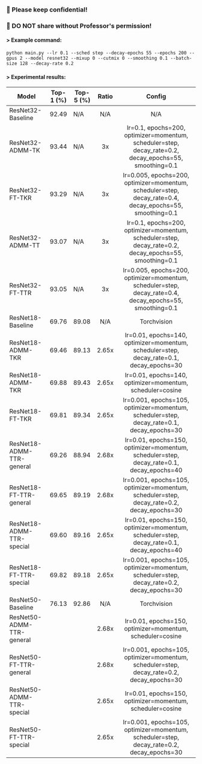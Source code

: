 ### 🚫 Please keep confidential!
### 🚫 DO NOT share without Professor's permission!

#### > Example command:

`python main.py --lr 0.1 --sched step --decay-epochs 55 --epochs 200 --gpus 2 --model resnet32 --mixup 0 --cutmix 0 --smoothing 0.1 --batch-size 128 --decay-rate 0.2`

#### > Experimental results:

| Model                     | Top-1 (%) | Top-5 (%) | Ratio |                                                  Config                                                  |
|---------------------------|:---------:|-----------|:-----:|:--------------------------------------------------------------------------------------------------------:|
| ResNet32-Baseline         | 92.49     | N/A       | N/A   | N/A                                                                                                      |
| ResNet32-ADMM-TK          |   93.44   | N/A       |   3x  | lr=0.1, epochs=200, optimizer=momentum, scheduler=step, decay_rate=0.2, decay_epochs=55, smoothing=0.1   |
| ResNet32-FT-TKR           |   93.29   | N/A       |   3x  | lr=0.005, epochs=200, optimizer=momentum, scheduler=step, decay_rate=0.4, decay_epochs=55, smoothing=0.1 |
| ResNet32-ADMM-TT          |   93.07   | N/A       |   3x  | lr=0.1, epochs=200, optimizer=momentum, scheduler=step, decay_rate=0.2, decay_epochs=55, smoothing=0.1   |
| ResNet32-FT-TTR           |   93.05   | N/A       |   3x  | lr=0.005, epochs=200, optimizer=momentum, scheduler=step, decay_rate=0.4, decay_epochs=55, smoothing=0.1 |
| ResNet18-Baseline         | 69.76     | 89.08     | N/A   | Torchvision                                                                                              |
| ResNet18-ADMM-TKR         | 69.46     | 89.13     | 2.65x | lr=0.01, epochs=140, optimizer=momentum, scheduler=step, decay_rate=0.1, decay_epochs=30                 |
| ResNet18-ADMM-TKR         | 69.88     | 89.43     | 2.65x | lr=0.01, epochs=140, optimizer=momentum, scheduler=cosine                                                |
| ResNet18-FT-TKR           | 69.81     | 89.34     | 2.65x | lr=0.001, epochs=105, optimizer=momentum, scheduler=step, decay_rate=0.1, decay_epochs=30                |
| ResNet18-ADMM-TTR-general | 69.26     | 88.94     | 2.68x | lr=0.01, epochs=150, optimizer=momentum, scheduler=step, decay_rate=0.1, decay_epochs=40                 |
| ResNet18-FT-TTR-general   | 69.65     | 89.19     | 2.68x | lr=0.001, epochs=105, optimizer=momentum, scheduler=step, decay_rate=0.2, decay_epochs=30                |
| ResNet18-ADMM-TTR-special | 69.60     | 89.16     | 2.65x | lr=0.01, epochs=150, optimizer=momentum, scheduler=step, decay_rate=0.1, decay_epochs=40                 |
| ResNet18-FT-TTR-special   | 69.82     | 89.18     | 2.65x | lr=0.001, epochs=105, optimizer=momentum, scheduler=step, decay_rate=0.2, decay_epochs=30                |
| ResNet50-Baseline         | 76.13     | 92.86     | N/A   | Torchvision                                                                                              |
| ResNet50-ADMM-TTR-general |       |       | 2.68x | lr=0.01, epochs=150, optimizer=momentum, scheduler=cosine                 |
| ResNet50-FT-TTR-general   |      |       | 2.68x | lr=0.001, epochs=105, optimizer=momentum, scheduler=step, decay_rate=0.2, decay_epochs=30                         |
| ResNet50-ADMM-TTR-special |     |       | 2.65x | lr=0.01, epochs=150, optimizer=momentum, scheduler=cosine                 |
| ResNet50-FT-TTR-special   |      |       | 2.65x | lr=0.001, epochs=105, optimizer=momentum, scheduler=step, decay_rate=0.2, decay_epochs=30                    |
